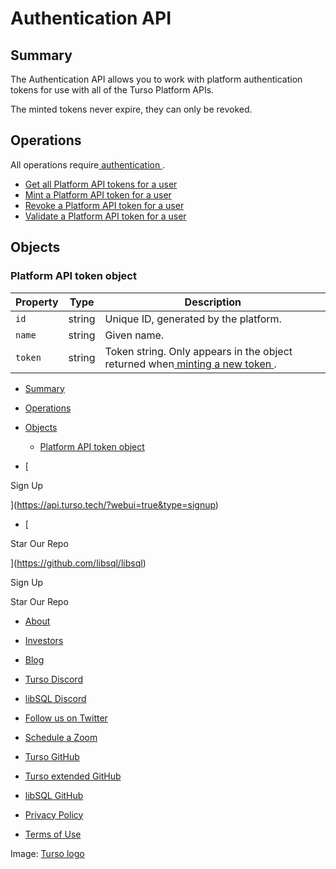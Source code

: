 # Authentication API

## Summary​

The Authentication API allows you to work with platform authentication tokens
for use with all of the Turso Platform APIs.

The minted tokens never expire, they can only be revoked.

## Operations​

All operations require[ authentication ](https://docs.turso.tech/reference/platform-rest-api/#authentication).

- [ Get all Platform API tokens for a user ](https://docs.turso.tech/reference/platform-rest-api/auth/get-tokens-for-user)
- [ Mint a Platform API token for a user ](https://docs.turso.tech/reference/platform-rest-api/auth/mint-token-for-user)
- [ Revoke a Platform API token for a user ](https://docs.turso.tech/reference/platform-rest-api/auth/revoke-token-for-user)
- [ Validate a Platform API token for a user ](https://docs.turso.tech/reference/platform-rest-api/auth/validate-token-for-user)


## Objects​

### Platform API token object​

| Property | Type | Description |
|---|---|---|
|  `id`  | string | Unique ID, generated by the platform. |
|  `name`  | string | Given name. |
|  `token`  | string | Token string. Only appears in the object returned when[ minting a new token ](https://docs.turso.tech/reference/platform-rest-api/auth/mint-token-for-user). |


- [ Summary ](https://docs.turso.tech//reference/platform-rest-api/auth/#summary)
- [ Operations ](https://docs.turso.tech//reference/platform-rest-api/auth/#operations)
- [ Objects ](https://docs.turso.tech//reference/platform-rest-api/auth/#objects)
    - [ Platform API token object ](https://docs.turso.tech//reference/platform-rest-api/auth/#platform-api-token-object)


- [ 

Sign Up




 ](https://api.turso.tech/?webui=true&type=signup)
- [ 

Star Our Repo






 ](https://github.com/libsql/libsql)


Sign Up

Star Our Repo

- [ About ](https://turso.tech/about-us)
- [ Investors ](https://turso.tech/investors)
- [ Blog ](https://blog.turso.tech)


- [ Turso Discord ](https://discord.com/invite/4B5D7hYwub)
- [ libSQL Discord ](https://discord.gg/VzbXemj6Rg)
- [ Follow us on Twitter ](https://twitter.com/tursodatabase)
- [ Schedule a Zoom ](https://calendly.com/d/gt7-bfd-83n/meet-with-chiselstrike)


- [ Turso GitHub ](https://github.com/tursodatabase/)
- [ Turso extended GitHub ](https://github.com/turso-extended/)
- [ libSQL GitHub ](http://github.com/tursodatabase/libsql)


- [ Privacy Policy ](https://turso.tech/privacy-policy)
- [ Terms of Use ](https://turso.tech/terms-of-use)


Image: [ Turso logo ](https://docs.turso.tech/img/turso.svg)